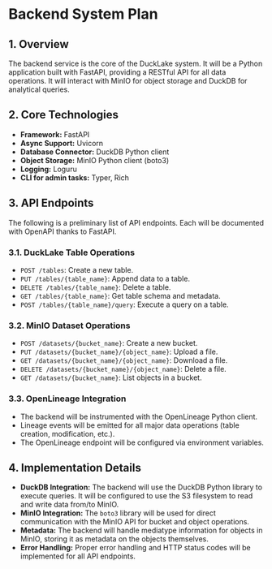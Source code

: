 # Backend System Plan

## 1. Overview

The backend service is the core of the DuckLake system. It will be a Python application built with FastAPI, providing a RESTful API for all data operations. It will interact with MinIO for object storage and DuckDB for analytical queries.

## 2. Core Technologies

- **Framework:** FastAPI
- **Async Support:** Uvicorn
- **Database Connector:** DuckDB Python client
- **Object Storage:** MinIO Python client (boto3)
- **Logging:** Loguru
- **CLI for admin tasks:** Typer, Rich

## 3. API Endpoints

The following is a preliminary list of API endpoints. Each will be documented with OpenAPI thanks to FastAPI.

### 3.1. DuckLake Table Operations

- `POST /tables`: Create a new table.
- `PUT /tables/{table_name}`: Append data to a table.
- `DELETE /tables/{table_name}`: Delete a table.
- `GET /tables/{table_name}`: Get table schema and metadata.
- `POST /tables/{table_name}/query`: Execute a query on a table.

### 3.2. MinIO Dataset Operations

- `POST /datasets/{bucket_name}`: Create a new bucket.
- `PUT /datasets/{bucket_name}/{object_name}`: Upload a file.
- `GET /datasets/{bucket_name}/{object_name}`: Download a file.
- `DELETE /datasets/{bucket_name}/{object_name}`: Delete a file.
- `GET /datasets/{bucket_name}`: List objects in a bucket.

### 3.3. OpenLineage Integration

- The backend will be instrumented with the OpenLineage Python client.
- Lineage events will be emitted for all major data operations (table creation, modification, etc.).
- The OpenLineage endpoint will be configured via environment variables.

## 4. Implementation Details

- **DuckDB Integration:** The backend will use the DuckDB Python library to execute queries. It will be configured to use the S3 filesystem to read and write data from/to MinIO.
- **MinIO Integration:** The `boto3` library will be used for direct communication with the MinIO API for bucket and object operations.
- **Metadata:** The backend will handle mediatype information for objects in MinIO, storing it as metadata on the objects themselves.
- **Error Handling:** Proper error handling and HTTP status codes will be implemented for all API endpoints.
